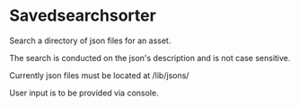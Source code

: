 # Savedsearchsorter

Search a directory of json files for an asset. 

The search is conducted on the json's description and is not case sensitive.

Currently json files must be located at /lib/jsons/

User input is to be provided via console.

